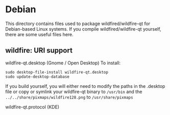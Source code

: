 
Debian
====================
This directory contains files used to package wildfired/wildfire-qt
for Debian-based Linux systems. If you compile wildfired/wildfire-qt yourself, there are some useful files here.

## wildfire: URI support ##


wildfire-qt.desktop  (Gnome / Open Desktop)
To install:

	sudo desktop-file-install wildfire-qt.desktop
	sudo update-desktop-database

If you build yourself, you will either need to modify the paths in
the .desktop file or copy or symlink your wildfire-qt binary to `/usr/bin`
and the `../../share/pixmaps/wildfire128.png` to `/usr/share/pixmaps`

wildfire-qt.protocol (KDE)

